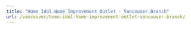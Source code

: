 ```yaml
---
title: "Home Idol Home Improvement Outlet - Vancouver Branch"
url: /vancouver/home-idol-home-improvement-outlet-vancouver-branch/
---
```

